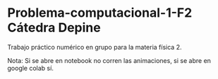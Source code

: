 # Problema-computacional-1-F2 Cátedra Depine
Trabajo práctico numérico en grupo para la materia física 2. 

Nota: Si se abre en notebook no corren las animaciones, si se abre en google colab sí.
